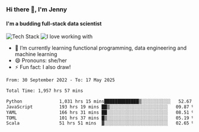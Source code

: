 ### Hi there 👋, I'm Jenny
#### I'm a budding full-stack data scientist

![Tech Stack](https://github-readme-tech-stack.vercel.app/api/cards?title=Tech+Stack&fontFamily=sans-serif&lineCount=2&theme=catppuccin_mocha&line1=python%2Cpython%2C3776AB%3Bscala%2Cscala%2CDC322F%3Bterraform%2Cterraform%2C844FBA%3Bpostgresql%2Cpostgres%2C4169E1%3B&line2=amazonwebservices%2Caws%2Cf5e0dc%3Bgooglecloud%2Cgcp%2C4285F4%3Bdocker%2Cdocker%2C2496ED%3Bpulumi%2Cpulumi%2C8A3391%3B)
![I love working with](https://github-readme-tech-stack.vercel.app/api/cards?title=I+love+working+with&fontFamily=san-serif&lineCount=3&theme=catppuccin_mocha&bg=%231e1e2e&badge=%23181825&border=%236c7086&titleColor=%2394e2d5&line1=fastapi%2Cfastapi%2C009688%3Bpydantic%2Cpydantic%2CE92063%3Brye%2Crye%2Cf5e0dc%3B&line2=apachespark%2Cspark%2CE25A1C%3Bpytorch%2Ctorch%2CEE4C2C%3B&line3=starship%2Cstarship%2CDD0B78%3Blazyvim%2Clazyvim%2C2E7DE9%3Barchlinux%2Carch%2C1793D1%3B)


- 🌱 I’m currently learning functional programming, data engineering and machine learning
- 😄 Pronouns: she/her 
- ⚡ Fun fact: I also draw! 

<!--START_SECTION:waka-->

```txt
From: 30 September 2022 - To: 17 May 2025

Total Time: 1,957 hrs 57 mins

Python              1,031 hrs 15 mins█████████████▒░░░░░░░░░░░   52.67 %
JavaScript          193 hrs 19 mins ██▒░░░░░░░░░░░░░░░░░░░░░░   09.87 %
YAML                166 hrs 31 mins ██░░░░░░░░░░░░░░░░░░░░░░░   08.51 %
TOML                101 hrs 37 mins █▒░░░░░░░░░░░░░░░░░░░░░░░   05.19 %
Scala               51 hrs 51 mins  ▓░░░░░░░░░░░░░░░░░░░░░░░░   02.65 %
```

<!--END_SECTION:waka-->
